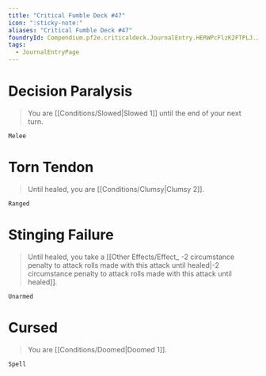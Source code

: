 ```yaml
---
title: "Critical Fumble Deck #47"
icon: ":sticky-note:"
aliases: "Critical Fumble Deck #47"
foundryId: Compendium.pf2e.criticaldeck.JournalEntry.HERWPcFlzK2FTPLJ.JournalEntryPage.GM8KhEJHweIyOXpQ
tags:
  - JournalEntryPage
---
```

# Decision Paralysis

> You are [[Conditions/Slowed|Slowed 1]] until the end of your next turn.

`Melee`

# Torn Tendon

> Until healed, you are [[Conditions/Clumsy|Clumsy 2]].

`Ranged`

# Stinging Failure

> Until healed, you take a [[Other Effects/Effect_ -2 circumstance penalty to attack rolls made with this attack until healed|-2 circumstance penalty to attack rolls made with this attack until healed]].

`Unarmed`

# Cursed

> You are [[Conditions/Doomed|Doomed 1]].

`Spell`